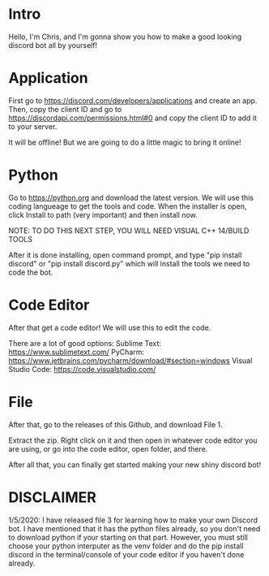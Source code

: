 # Intro

Hello, I'm Chris, and I'm gonna show you
how to make a good looking discord bot all by yourself!

# Application
First go to https://discord.com/developers/applications
and create an app. Then, copy the client ID
and go to https://discordapi.com/permissions.html#0 and copy
the client ID to add it to your server.

It will be offline! But we are going to do a little magic
to bring it online!

# Python
Go to https://python.org and download the latest version.
We will use this coding langueage to get the tools and code.
When the installer is open, click Install to path (very important)
and then install now.

NOTE: TO DO THIS NEXT STEP, YOU WILL NEED VISUAL C++ 14/BUILD TOOLS

After it is done installing, open command prompt,
and type "pip install discord" or "pip install discord.py"
which will install the tools we need to code the bot.

# Code Editor
After that get a code editor!
We will use this to edit the code.

There are a lot of good options:
Sublime Text: https://www.sublimetext.com/
PyCharm: https://www.jetbrains.com/pycharm/download/#section=windows
Visual Studio Code: https://code.visualstudio.com/

# File
After that, go to the releases of this Github,
and download File 1.

Extract the zip.
Right click on it and then open in whatever code editor you are using,
or go into the code editor, open folder, and there.

After all that, you can finally get started
making your new shiny discord bot!

# DISCLAIMER

1/5/2020: I have released file 3 for learning how to make your own Discord bot. I have mentioned that it has the python files already, so you don't need to download python if your starting on that part. However, you must still choose your python interputer as the venv folder and do the pip install discord in the terminal/console of your code editor if you haven't done already.
